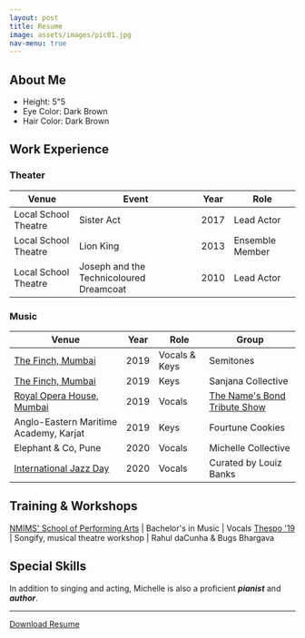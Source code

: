```yaml
---
layout: post
title: Resume
image: assets/images/pic01.jpg
nav-menu: true
---
```


## About Me

- Height: 5"5
- Eye Color: Dark Brown
- Hair Color: Dark Brown

## Work Experience

### Theater

Venue|Event|Year|Role
---|---|---|---
Local School Theatre   |   Sister Act   |   2017  |   Lead Actor
Local School Theatre   |   Lion King   |   2013  |   Ensemble Member
Local School Theatre   |   Joseph and the Technicoloured Dreamcoat   |   2010  |   Lead Actor

### Music

Venue|Year|Role|Group
---|---|---|---
[The Finch, Mumbai](https://thefinchinternational.com/)  |   2019  |   Vocals & Keys  |  Semitones  
[The Finch, Mumbai](https://thefinchinternational.com/)   |   2019   |   Keys  |   Sanjana Collective
[Royal Opera House, Mumbai](https://www.royaloperahouse.in/)  |   2019   |   Vocals  |   [The Name's Bond Tribute Show](https://in.bookmyshow.com/events/the-names-bond/ET00106579)
Anglo-Eastern Maritime Academy, Karjat |   2019   |   Keys  |   Fourtune Cookies
Elephant & Co, Pune  |   2020   |   Vocals  |   Michelle Collective
[International Jazz Day](https://www.facebook.com/watch/?v=255922102215162&_rdr)  |   2020   |   Vocals  |   Curated by Louiz Banks

## Training & Workshops

[NMIMS' School of Performing Arts](https://performingarts.nmims.edu/) |   Bachelor's in Music   |   Vocals
[Thespo '19](https://thespo.org/)   |   Songify, musical theatre workshop   |   Rahul daCunha & Bugs Bhargava

## Special Skills

In addition to singing and acting, Michelle is also a proficient **_pianist_** and **_author_**. 

--------

<a href="{{ site.baseurl }}/assets/resume/MN_Resume.pdf" class="button icon fa-download">Download Resume</a>
